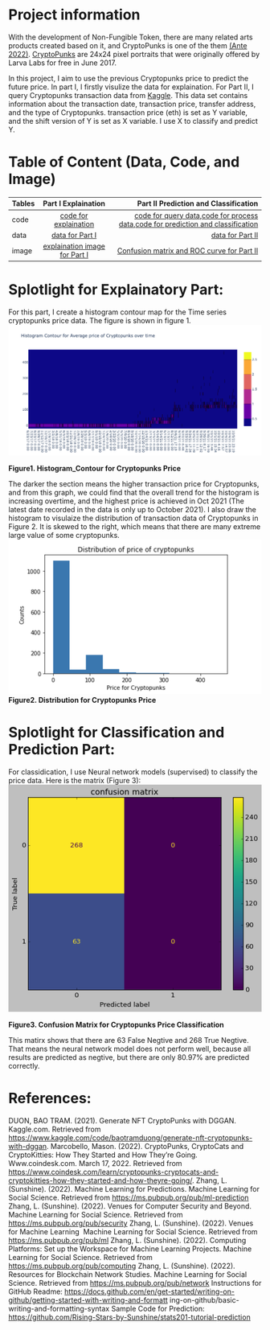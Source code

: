 # Project information
With the development of Non-Fungible Token, there are many related arts products created based on it, and CryptoPunks is one of the them [(Ante 2022)](https://www.tandfonline.com/doi/abs/10.1080/10438599.2022.2119564). [CryptoPunks](https://www.coindesk.com/learn/cryptopunks-cryptocats-and-cryptokitties-how-they-started-and-how-theyre-going/) are 24x24 pixel portraits that were originally offered by Larva Labs for free in June 2017. 

In this project, I aim to use the previous Cryptopunks price to predict the future price. 
In part I, I firstly visulize the data for explaination.
For Part II, I query Cryptopunks transaction data from [Kaggle](https://www.kaggle.com/code/baotramduong/generate-nft-cryptopunks-with-dggan). This data set contains information about the transaction date, transaction price, transfer address, and the type of Cryptopunks. transaction price (eth) is set as Y variable, and the shift version of Y is set as X variable. I use X to classify and predict Y.

# Table of Content (Data, Code, and Image)


| Tables        | Part I Explaination           | Part II Prediction and Classification   |
| ------------- |:-------------:| -----:|
| code        | [code for explaination](https://github.com/SunYutongAmber/portfolio/blob/main/Problem_set2/code/Explanatory_Cryptopunks_Data_Analysis.ipynb) | [code for query data](https://github.com/SunYutongAmber/portfolio/blob/main/Problem_set2/code/Query_CryptoPunks_Data_yutong_sun.ipynb),[code for process data](https://github.com/SunYutongAmber/portfolio/blob/main/Problem_set2/code/Process_Cryptopunk_Data_Prepare_X_and_Y_for_Classification_and_Regressions.ipynb),[code for prediction and classification](https://github.com/SunYutongAmber/portfolio/blob/main/Problem_set2/code/Analyze_Cryptopunks_Data_Machine_Learning_for_Predicting_Market_Congestion.ipynb) |
| data        | [data for Part I](https://github.com/SunYutongAmber/portfolio/blob/main/Problem_set2/data/queried_cryptopunks_data.csv)      |   [data for Part II](https://github.com/SunYutongAmber/portfolio/tree/main/Problem_set2/data) |
| image      | [explaination image for Part I](https://github.com/SunYutongAmber/portfolio/blob/main/Problem_set2/image/Histogram_Contour%20plot%20for%20Cryptopunks%20average%20price.png)     |  [Confusion matrix and ROC curve for Part II](https://github.com/SunYutongAmber/portfolio/tree/main/Problem_set2/image) |


# Splotlight for Explainatory Part:
For this part, I create a histogram contour map for the Time series cryptopunks price data. The figure is shown in figure 1.
![image](https://github.com/SunYutongAmber/portfolio/blob/main/Problem_set2/image/Histogram_Contour%20plot%20for%20Cryptopunks%20average%20price.png) 

**Figure1. Histogram_Contour for Cryptopunks Price** 

The darker the section means the higher transaction price for Cryptopunks, and from this graph, we could find that the overall trend for the histogram is increasing overtime, and the highest price is achieved in Oct 2021 (The latest date recorded in the data is only up to October 2021). I also draw the histogram to visulaize the distribution of transaction data of Cryptopunks in Figure 2. It is skewed to the right, which means that there are many extreme large value of some cryptopunks. 
![image](https://github.com/SunYutongAmber/portfolio/blob/main/Problem_set2/image/distribution%20of%20cryptopunks%20price.png) 
**Figure2. Distribution for Cryptopunks Price**


# Splotlight for Classification and Prediction Part:
For classidication, I use Neural network models (supervised) to classify the price data. Here is the matrix (Figure 3): 
![image](https://github.com/SunYutongAmber/portfolio/blob/main/Problem_set2/image/confusion%20matrix%20for%20classification.png) 

**Figure3. Confusion Matrix for Cryptopunks Price Classification**

This matirx shows that there are 63 False Negtive and 268 True Negtive. That means the neural network model does not perform well, because all results are predicted as negtive, but there are only 80.97% are predicted correctly.


# References:
DUON, BAO TRAM. (2021). Generate NFT CryptoPunks with DGGAN. Kaggle.com. Retrieved from 
https://www.kaggle.com/code/baotramduong/generate-nft-cryptopunks-with-dggan.
Marcobello, Mason. (2022). CryptoPunks, CryptoCats and CryptoKitties: How They Started and How They’re Going. Www.coindesk.com. March 17, 2022. Retrieved from https://www.coindesk.com/learn/cryptopunks-cryptocats-and-cryptokitties-how-they-started-and-how-theyre-going/.
Zhang, L. (Sunshine). (2022). Machine Learning for Predictions. Machine Learning for Social
Science. Retrieved from https://ms.pubpub.org/pub/ml-prediction
Zhang, L. (Sunshine). (2022). Venues for Computer Security and Beyond. Machine Learning for
Social Science. Retrieved from https://ms.pubpub.org/pub/security
Zhang, L. (Sunshine). (2022). Venues for Machine Learning&nbsp; Machine Learning for
Social Science. Retrieved from https://ms.pubpub.org/pub/ml
Zhang, L. (Sunshine). (2022). Computing Platforms: Set up the Workspace for Machine
Learning Projects. Machine Learning for Social Science. Retrieved from
https://ms.pubpub.org/pub/computing
Zhang, L. (Sunshine). (2022). Resources for Blockchain Network Studies. Machine Learning for
Social Science. Retrieved from https://ms.pubpub.org/pub/network
Instructions for GitHub Readme:
https://docs.github.com/en/get-started/writing-on-github/getting-started-with-writing-and-formatt
ing-on-github/basic-writing-and-formatting-syntax
Sample Code for Prediction:
https://github.com/Rising-Stars-by-Sunshine/stats201-tutorial-prediction
